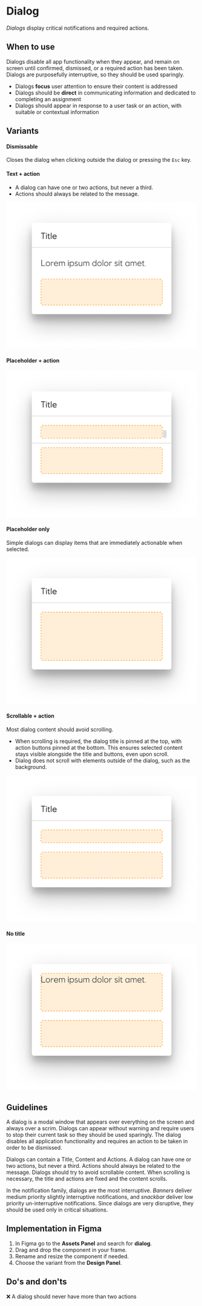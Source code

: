 # Dialog

_Dialogs_ display critical notifications and required actions.

## When to use

Dialogs disable all app functionality when they appear, and remain on screen until confirmed, dismissed, or a required action has been taken. Dialogs are purposefully interruptive, so they should be used sparingly.

- Dialogs **focus** user attention to ensure their content is addressed
- Dialogs should be **direct** in communicating information and dedicated to completing an assignment
- Dialogs should appear in response to a user task or an action, with suitable or contextual information

## Variants

#### Dismissable

Closes the dialog when clicking outside the dialog or pressing the `Esc` key.

#### Text + action

- A dialog can have one or two actions, but never a third.
- Actions should always be related to the message.

![dialog-text](../assets/dialog-text-action.jpg)

#### Placeholder + action

![dialog-placeholder-action](../assets/dialog-action.jpg)

#### Placeholder only

Simple dialogs can display items that are immediately actionable when selected.

![dialog-placeholder](../assets/dialog-placeholder.jpg)

#### Scrollable + action

Most dialog content should avoid scrolling.

- When scrolling is required, the dialog title is pinned at the top, with action buttons pinned at the bottom. This ensures selected content stays visible alongside the title and buttons, even upon scroll.
- Dialog does not scroll with elements outside of the dialog, such as the background.

![dialog-scrollable](../assets/dialog-scrollable.jpg)

#### No title

![dialog-notitle](../assets/dialog-notitle.jpg)

## Guidelines

A dialog is a modal window that appears over everything on the screen and always over a scrim. Dialogs can appear without warning and require users to stop their current task so they should be used sparingly. The dialog disables all application functionality and requires an action to be taken in order to be dismissed.

Dialogs can contain a Title, Content and Actions. A dialog can have one or two actions, but never a third. Actions should always be related to the message. Dialogs should try to avoid scrollable content. When scrolling is necessary, the title and actions are fixed and the content scrolls.

In the notification family, dialogs are the most interruptive. *Banners* deliver medium priority slightly interruptive notifications, and *snackbar* deliver low priority un-interruptive notifications. Since dialogs are very disruptive, they should be used only in critical situations.

## Implementation in Figma

1. In Figma go to the **Assets Panel** and search for **dialog**.
2. Drag and drop the component in your frame.
3. Rename and resize the component if needed.
4. Choose the variant from the **Design Panel**.


## Do's and don'ts

❌  A dialog should never have more than two actions